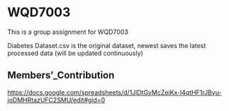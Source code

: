 # WQD7003
This is a group assignment for WQD7003

Diabetes Dataset.csv is the original dataset, newest saves the latest processed data (will be updated continuously)

## Members’_Contribution
https://docs.google.com/spreadsheets/d/1JlDtGyMcZeiKx-l4qtHF1rJByu-joDMHRtazUFC2SMU/edit#gid=0
